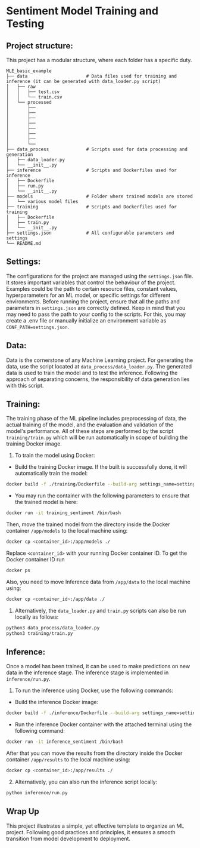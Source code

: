 # Sentiment Model Training and Testing

## Project structure:

This project has a modular structure, where each folder has a specific duty.

```
MLE_basic_example
├── data                      # Data files used for training and inference (it can be generated with data_loader.py script)
│   ├── raw
│   │   ├── test.csv
│   │   └── train.csv
│   └── processed
│       ├──
│       ├──
│       ├──
│       ├──
│       ├──
│       ├──
│       ├──
│       └──
├── data_process              # Scripts used for data processing and generation
│   ├── data_loader.py
│   └── __init__.py           
├── inference                 # Scripts and Dockerfiles used for inference
│   ├── Dockerfile
│   ├── run.py
│   └── __init__.py
├── models                    # Folder where trained models are stored
│   └── various model files
├── training                  # Scripts and Dockerfiles used for training
│   ├── Dockerfile
│   ├── train.py
│   └── __init__.py
├── settings.json             # All configurable parameters and settings
└── README.md
```

## Settings:
The configurations for the project are managed using the `settings.json` file. It stores important variables that control the behaviour of the project. Examples could be the path to certain resource files, constant values, hyperparameters for an ML model, or specific settings for different environments. Before running the project, ensure that all the paths and parameters in `settings.json` are correctly defined.
Keep in mind that you may need to pass the path to your config to the scripts. For this, you may create a .env file or manually initialize an environment variable as `CONF_PATH=settings.json`.

## Data:
Data is the cornerstone of any Machine Learning project. For generating the data, use the script located at `data_process/data_loader.py`. The generated data is used to train the model and to test the inference. Following the approach of separating concerns, the responsibility of data generation lies with this script.

## Training:
The training phase of the ML pipeline includes preprocessing of data, the actual training of the model, and the evaluation and validation of the model's performance. All of these steps are performed by the script `training/train.py` which will be run automatically in scope of building the training Docker image.

1. To train the model using Docker: 

- Build the training Docker image. If the built is successfully done, it will automatically train the model:
```bash
docker build -f ./training/Dockerfile --build-arg settings_name=settings.json -t training_sentiment .
```
- You may run the container with the following parameters to ensure that the trained model is here:
```bash
docker run -it training_sentiment /bin/bash
```
Then, move the trained model from the directory inside the Docker container `/app/models` to the local machine using:
```bash
docker cp <container_id>:/app/models ./
```
Replace `<container_id>` with your running Docker container ID.
To get the Docker container ID run 
```bash
docker ps
```
Also, you need to move Inference data from `/app/data` to the local machine using:
```bash
docker cp <container_id>:/app/data ./
```

1. Alternatively, the `data_loader.py` and `train.py` scripts can also be run locally as follows:

```bash
python3 data_process/data_loader.py
python3 training/train.py
```

## Inference:
Once a model has been trained, it can be used to make predictions on new data in the inference stage. The inference stage is implemented in `inference/run.py`.

1. To run the inference using Docker, use the following commands:

- Build the inference Docker image:
```bash
docker build -f ./inference/Dockerfile --build-arg settings_name=settings.json -t inference_sentiment .
```

- Run the inference Docker container with the attached terminal using the following command:
```bash
docker run -it inference_sentiment /bin/bash  
```
After that you can move the results from the directory inside the Docker container `/app/results` to the local machine using:
```bash
docker cp <container_id>:/app/results ./
```

2. Alternatively, you can also run the inference script locally:

```bash
python inference/run.py
```


## Wrap Up
This project illustrates a simple, yet effective template to organize an ML project. Following good practices and principles, it ensures a smooth transition from model development to deployment.